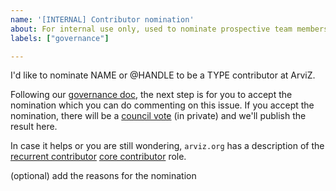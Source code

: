 ```yaml
---
name: '[INTERNAL] Contributor nomination'
about: For internal use only, used to nominate prospective team members
labels: ["governance"]

---
```


I'd like to nominate NAME or @HANDLE to be a TYPE contributor at ArviZ.

Following our [governance doc](https://www.arviz.org/en/latest/governance/processes.html#new-contributor-nominations-and-confirmation-process),
the next step is for you  to accept the nomination which you can do commenting on this issue.
If you accept the nomination, there will be a [council vote](https://www.arviz.org/en/latest/governance/processes.html#voting-process)
(in private) and we'll publish the result here.

<!-- keep or delete this part below -->
In case it helps or you are still wondering, `arviz.org` has a description of the
[recurrent contributor](https://www.arviz.org/en/latest/governance/community_architecture.html#recurrent-contributors)
[core contributor](https://www.arviz.org/en/latest/governance/community_architecture.html#core-contributors)
role.

(optional) add the reasons for the nomination
